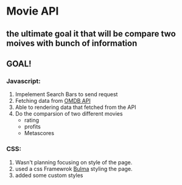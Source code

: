 # Movie API

## the ultimate goal it that will be compare two moives with bunch of information

## GOAL!
### Javascript:
  1. Impelement Search Bars to send request 
  2. Fetching data from [OMDB API](http://www.omdbapi.com/)  
  3. Able to rendering data that fetched from the API 
  4. Do the comparsion of two different movies
      - rating
      - profits
      - Metascores
### CSS:
  1. Wasn't planning focusing on style of the page.
  2. used a css Framewrok [Bulma](https://bulma.io/) styling the page.
  3. added some custom styles
